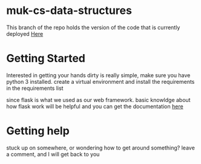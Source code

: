 # muk-cs-data-structures
This branch of the repo holds the version of the code that is currently deployed [Here](http://bit.ly/2wdP2fg)

# Getting Started
Interested in getting your hands dirty is really simple, make sure you have python 3 installed.
create a virtual environment and install the requirements in the requirements list

since flask is what we used as our web framework. basic knowldge about how flask work will be helpful
and you can get the documentation [here](http://flask.pocoo.org/docs/0.12/)

# Getting help
stuck up on somewhere, or wondering how to get around something?
leave a comment, and I will get back to you
